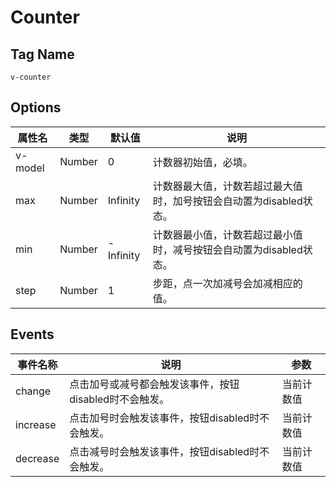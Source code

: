 # Counter

## Tag Name

`v-counter`

## Options

属性名   |    类型   |     默认值     |     说明
----    | ----    | ----    | ----    |
v-model | Number    |   0      |   计数器初始值，必填。
max     | Number  |   Infinity |  计数器最大值，计数若超过最大值时，加号按钮会自动置为disabled状态。
min     | Number  |   -Infinity |  计数器最小值，计数若超过最小值时，减号按钮会自动置为disabled状态。
step    | Number   |  1   | 步距，点一次加减号会加减相应的值。


## Events

事件名称   |    说明    |    参数    |
----    | ----      | ----        |
change | 点击加号或减号都会触发该事件，按钮disabled时不会触发。 | 当前计数值
increase | 点击加号时会触发该事件，按钮disabled时不会触发。 | 当前计数值
decrease | 点击减号时会触发该事件，按钮disabled时不会触发。 | 当前计数值

